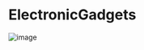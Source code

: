 # ElectronicGadgets

![image](https://user-images.githubusercontent.com/91672966/229337310-2d629cc8-c9ee-4f19-97ac-4f8b24bf2c57.png)
